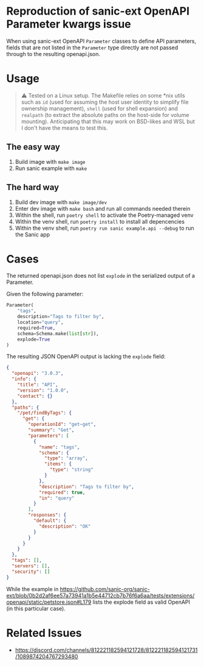 # Reproduction of sanic-ext OpenAPI Parameter kwargs issue

When using sanic-ext OpenAPI `Parameter` classes to define API parameters, fields that are not listed in the `Parameter` type directly are not passed through to the resulting openapi.json.

# Usage

> :warning: Tested on a Linux setup. The Makefile relies on some *nix utils such as `id` (used for assuming the host user identity to simplify file ownership management), `shell` (used for shell expansion) and `realpath` (to extract the absolute paths on the host-side for volume mounting). Anticipating that this may work on BSD-likes and WSL but I don't have the means to test this.

## The easy way

1. Build image with `make image`
2. Run sanic example with `make`

## The hard way

1. Build dev image with `make image/dev`
2. Enter dev image with `make bash` and run all commands needed therein
3. Within the shell, run `poetry shell` to activate the Poetry-managed venv
4. Within the venv shell, run `poetry install` to install all depencencies
5. Within the venv shell, run `poetry run sanic example.api --debug` to run the Sanic app

# Cases

The returned openapi.json does not list `explode` in the serialized output of a Parameter.

Given the following parameter:

```python
Parameter(
    "tags",
    description="Tags to filter by",
    location="query",
    required=True,
    schema=Schema.make(list[str]),
    explode=True
)
```

The resulting JSON OpenAPI output is lacking the `explode` field:

```json
{
  "openapi": "3.0.3",
  "info": {
    "title": "API",
    "version": "1.0.0",
    "contact": {}
  },
  "paths": {
    "/pet/findByTags": {
      "get": {
        "operationId": "get~get",
        "summary": "Get",
        "parameters": [
          {
            "name": "tags",
            "schema": {
              "type": "array",
              "items": {
                "type": "string"
              }
            },
            "description": "Tags to filter by",
            "required": true,
            "in": "query"
          }
        ],
        "responses": {
          "default": {
            "description": "OK"
          }
        }
      }
    }
  },
  "tags": [],
  "servers": [],
  "security": []
}

```

While the example in https://github.com/sanic-org/sanic-ext/blob/0b2d2af6ee57a73941a1b5e44712cb7b76f6a6aa/tests/extensions/openapi/static/petstore.json#L179 lists the explode field as valid OpenAPI (in this particular case).

# Related Issues

- https://discord.com/channels/812221182594121728/812221182594121731/1089874204767293480
